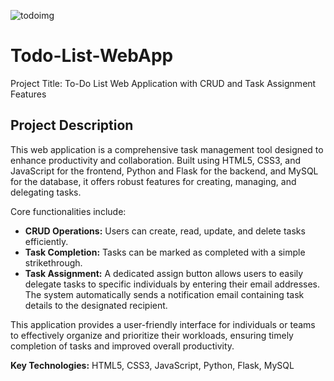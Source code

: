 ![todoimg](https://github.com/user-attachments/assets/c41ffbd7-fb71-4def-a5b7-088542baf21f)









# Todo-List-WebApp

Project Title: To-Do List Web Application with CRUD and Task Assignment Features

## Project Description

This web application is a comprehensive task management tool designed to enhance productivity and collaboration. Built using HTML5, CSS3, and JavaScript for the frontend, Python and Flask for the backend, and MySQL for the database, it offers robust features for creating, managing, and delegating tasks.

Core functionalities include:

* **CRUD Operations:** Users can create, read, update, and delete tasks efficiently.
* **Task Completion:** Tasks can be marked as completed with a simple strikethrough.
* **Task Assignment:** A dedicated assign button allows users to easily delegate tasks to specific individuals by entering their email addresses. The system automatically sends a notification email containing task details to the designated recipient.

This application provides a user-friendly interface for individuals or teams to effectively organize and prioritize their workloads, ensuring timely completion of tasks and improved overall productivity.
 
**Key Technologies:** HTML5, CSS3, JavaScript, Python, Flask, MySQL
